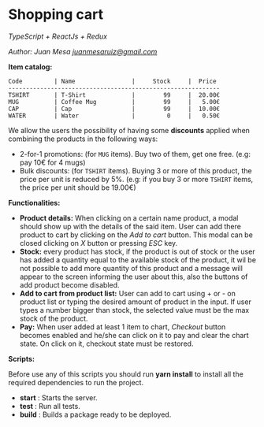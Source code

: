# Shopping cart
*TypeScript + ReactJs + Redux*

*Author: Juan Mesa <juanmesaruiz@gmail.com>*

**Item catalog:**
```
Code         | Name                |     Stock     |  Price
------------------------------------------------------------
TSHIRT       | T-Shirt             |        99     |  20.00€
MUG          | Coffee Mug          |        99     |   5.00€
CAP          | Cap                 |        99     |  10.00€
WATER        | Water               |         0     |   0.50€
```

We allow the users the possibility of having some **discounts** applied when combining the products in the following ways:

- 2-for-1 promotions: (for `MUG` items). Buy two of them, get one free. (e.g: pay 10€ for 4 mugs)
- Bulk discounts: (for `TSHIRT` items). Buying 3 or more of this product, the price per unit is reduced by 5%. (e.g: if you buy 3 or more `TSHIRT` items, the price per unit should be 19.00€)

**Functionalities:**
- **Product details:** When clicking on a certain name product, a modal should show up with the details of the said item. User can add there product to cart by clicking on the *Add to cart* button. This modal can be closed clicking on *X* button or pressing *ESC* key.
- **Stock:** every product has stock, if the product is out of stock or the user has added a quantity equal to the available stock of the product, it wil be not possible to add more quantity of this product and a message will appear to the screen informing the user about this, also the buttons of add product become disabled.
- **Add to cart from product list:** User can add to cart using + or - on product list or typing the desired amount of product in the input. If user types a number bigger than stock, the selected value must be the max stock of the product.
- **Pay:** When user added at least 1 item to chart, *Checkout* button becomes enabled and he/she can click on it to pay and clear the chart state. On click on it, checkout state must be restored.


**Scripts:**

Before use any of this scripts you should run **yarn install** to install all the required dependencies to run the project.
-  **start** : Starts the server.
-  **test** : Run all tests.
- **build** : Builds a package ready to be deployed.